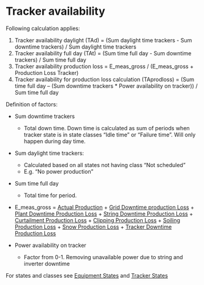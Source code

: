 # Tracker availability
Following calculation applies:

1.	Tracker availability daylight (TAd) = (Sum daylight time trackers  - Sum downtime trackers) / Sum daylight time trackers
2.	Tracker availability full day (TAt) = (Sum time full day - Sum downtime trackers) / Sum time full day
3.	Tracker availability production loss = E_meas_gross / (E_meas_gross + Production Loss Tracker)
4.	Tracker availability for production loss calculation (TAprodloss) = (Sum time full day – (Sum downtime trackers * Power availability on tracker)) / Sum time full day

Definition of factors:
- Sum downtime trackers
    - Total down time. Down time is calculated as sum of periods when tracker state is in state classes “Idle time” or “Failure time”. Will only happen during day time.
    
- Sum daylight time trackers:
    - Calculated based on all states not having class “Not scheduled”
    - E.g. “No power production”
- Sum time full day
    - Total time for period.
- E_meas_gross = [Actual Production](../yield_and_weather/production.md) + [Grid Downtime production Loss](../production_losses/grid_down_time_production_losses.md) + [Plant Downtime Production Loss](../production_losses/plant_down_time_production_losses.md) + [String Downtime Production Loss](../production_losses/string_down_time_production_losses.md) + [Curtailment Production Loss](../production_losses/curtailment_production_losses.md) + [Clipping Production Loss](../production_losses/clipping_production_losses.md) + [Soiling Production Loss](../production_losses/soiling_production_losses.md) + [Snow Production Loss](../production_losses/snow_production_losses.md) + [Tracker Downtime Production Loss](../production_losses/tracker_down_time_production_losses.md)
    
- Power availability on tracker
    - Factor from 0-1. Removing unavailable power due to string and inverter downtime

For states and classes see [Equipment States](../../../data_collection/equipment_states/) and [Tracker States](../../../data_collection/equipment_states/tracker.md)
